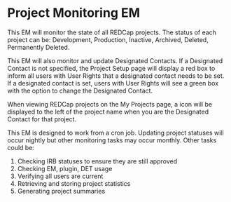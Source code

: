 # Project Monitoring EM
This EM will monitor the state of all REDCap projects.  The status of each project can be: Development, Production, Inactive, Archived, Deleted, Permanently Deleted.  

This EM will also monitor and update Designated Contacts.  If a Designated Contact is not specified, the Project Setup page will display a red box to inform all users with User Rights that a designated contact needs to be set. If a designated contact is set, users with User Rights will see a green box with the option to change the Designated Contact.

When viewing REDCap projects on the My Projects page, a icon will be displayed to the left of the project name when you are the Designated Contact for that project.

This EM is designed to work from a cron job.  Updating project statuses will occur nightly but other monitoring tasks may occur monthly.  Other tasks could be: 

1) Checking IRB statuses to ensure they are still approved
2) Checking EM, plugin, DET usage
3) Verifying all users are current
4) Retrieving and storing project statistics
5) Generating project summaries